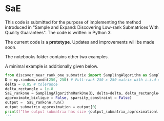 # SaE
This code is submitted for the purpose of implementing the method introduced in "Sample and Expand: Discovering Low-rank Submatrices With Quality Guarantees". The code is written in Python 3. 

The current code is a **prototype**. Updates and improvements will be made soon. 

The notebooks folder contains other two examples. 

A minimal example is additionally given below. 
```python
from discover_near_rank_one_submatrix import SamplingAlgorithm as SamplingAlgorithmRankOne
D = np.random.randn(250, 250) # Full-rank 250 x 250 matrix with i.i.d standard gaussian entries 
delta = 0.05 # tolerance 
delta_rectangle = 1e-8
SaE_rankone = SamplingAlgorithmRankOne(D, delta=delta, delta_rectangle=delta_rectangle, 
approximate_biclique = False, sparsity_constraint = False)
output =  SaE_rankone.run()
output_submatrix_approximation = output[0]
print(f"the output submatrix has size {output_submatrix_approximationl.shape}")
'''
